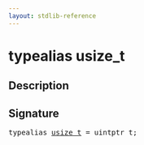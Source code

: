 ```yaml
---
layout: stdlib-reference
---
```


# typealias usize\_t

## Description



## Signature

<pre>
<span class='code_keyword'>typealias</span> <a href=".html" class="code_type">usize_t</a> = uintptr_t;
</pre>

